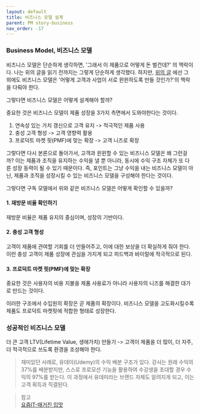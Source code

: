 ```yaml
---
layout: default
title: 비즈니스 모델 설계
parent: PM story-business
nav_order: -17
---
```


### Business Model, 비즈니스 모델

비즈니스 모델은 단순하게 생각하면, '그래서 이 제품으로 어떻게 돈 벌건데?' 의 맥락이다. 나는 위의 글을 읽기 전까지는 그렇게 단순하게 생각했다. 하지만, [위의 글](https://yozm.wishket.com/magazine/detail/1259/) 에선 그 외에도 비즈니스 모델은 '어떻게 고객과 사업이 서로 윈윈하도록 만들 것인가?'의 맥락을 다뤄야 한다.

그렇다면 비즈니스 모델은 어떻게 설계해야 할까?

중요한 것은 비즈니스 모델이 제품 성장을 3가지 측면에서 도와야한다는 것이다.

<ol>
  <li> 연속성 있는 가치 갱신으로 고객 유지 -> 적극적인 제품 사용 </li>
  <li> 충성 고객 형성 -> 고객 영향력 활용 </li>
  <li> 프로덕트 마켓 핏(PMF)에 맞는 확장 -> 고객 니즈로 확장 </li>
</ol>

그렇다면 다시 본론으로 돌아가서, 고객과 윈윈할 수 있는 비즈니스 모델은 왜 그런걸까?
이는 제품과 조직을 유지하는 수익을 낼 뿐 아니라, 동시에 수익 구조 자체가 또 다른 성장 동력이 될 수 있기 때문이다. 즉, 포인트는 그냥 수익을 내는 비즈니스 모델이 아닌, 제품과 조직을 성장시킬 수 있는 비즈니스 모델을 구성해야 한다는 것이다. 

그렇다면 구독 모델에서 위와 같은 비즈니스 모델은 어떻게 확인할 수 있을까?

#### 1. 재방문 비율 확인하기
재방문 비율은 제품 유지의 중심이며, 성장의 기반이다. 

#### 2. 충성 고객 형성
고객이 제품에 관여할 기회를 더 만들어주고, 이에 대한 보상을 더 확실하게 줘야 한다. 이런 충성 고객이 제품 성장에 관심을 가지게 되고 피드백과 바이럴에 적극적으로 된다. 

#### 3. 프로덕트 마켓 핏(PMF)에 맞는 확장
중요한 것은 사용자의 비용 지불을 제품 사용료가 아니라 사용자의 니즈를 해결한 대가로 만드는 것이다.

이러한 구조에서 수입원의 확장은 곧 제품의 확장이다. 비즈니스 모델을 고도화시킬수록 제품도 프로덕트 마켓핏에 적합한 형태로 성장한다. 


### 성공적인 비즈니스 모델
더 큰 고객 LTV(Lifetime Value, 생애가치) 만들기
-> 고객이 제품을 더 많이, 더 자주, 더 적극적으로 쓰도록 환경을 조성해야 한다.

> 재미있던 사례로, 유데이(Udemy)의 수익 배분 구조가 있다. 강사는 원래 수익의 37%를 배분받지만, 스스로 프로모션 기능을 활용하여 수강생을 초대할 경우 수익의 97%를 받는다. 이 과정에서 유데미라는 브랜드 자체도 알려지게 되고, 이는 고객 획득과 직결된다. 


> 참고<br>
> [요즘IT-매거진 입맛](https://yozm.wishket.com/magazine/detail/1259/)